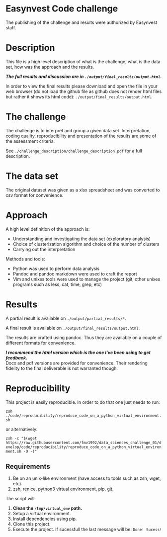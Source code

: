 # Easynvest Code challenge

The publishing of the challenge and results were authorized by Easynvest
staff.

# Description

This file is a high level description of what is the challenge, what is the
data set, how was the approach and the results.

***The full results and discussion are in
`./output/final_results/output.html`.***

In order to view the final results please download and open the file in your
web browser (do not load the github file as github does not render html files
but rather it shows its html code): `./output/final_results/output.html`.

# The challenge

The challenge is to interpret and group a given data set. Interpretation,
coding quality, reproducibility and presentation of the results are some of the
assessment criteria.

See `./challenge_description/challenge_description.pdf` for a full description.

# The data set

The original dataset was given as a xlsx spreadsheet and was converted to csv
format for convenience.

# Approach

A high level definition of the approach is:

* Understanding and investigating the data set (exploratory analysis)
* Choice of clusterization algorithm and choice of the number of clusters
* Carrying out the interpretation

Methods and tools:

* Python was used to perform data analysis
* Pandoc and pandoc markdown were used to craft the report
* Vim and unixes tools were used to manage the project (git, other unixes
    programs such as less, cat, time, grep, etc)

# Results

A partial result is available on `./output/partial_results/*`.

A final result is available on `./output/final_results/output.html`.

The results are crafted using pandoc. Thus they are available on a couple of
different formats for convenience.

***I recommend the html version which is the one I've been using to get
feedback.***  
Docx and pdf versions are provided for convenience. Their rendering fidelity to
the final deliverable is not warranted though.

# Reproducibility

This project is easily reproducible. In order to do that one just needs to run:

`zsh ./code/reproducibility/reproduce_code_on_a_python_virtual_environment.sh`

or alternatively:

`zsh -c "$(wget https://raw.githubusercontent.com/fmv1992/data_sciences_challenge_01/develop/code/reproducibility/reproduce_code_on_a_python_virtual_environment.sh -O -)"`

## Requirements

1. Be on an unix-like environment (have access to tools such as zsh, wget,
   etc).
1. zsh, renice, python3 virtual environment, pip, git.

The script will:

1. **Clean the `/tmp/virtual_env` path.**
1. Setup a virtual environment.
1. Install dependencies using pip.
1. Clone this project.
1. Execute the project. If sucessfull the last message will be: `Done! Sucess!`
